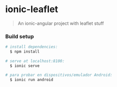 # ionic-leaflet
> An ionic-angular project with leaflet stuff

### Build setup
``` bash
# install dependencies:
  $ npm install
  
# serve at localhost:8100:
  $ ionic serve
  
# para probar en dispositivos/emulador Android:
  $ ionic run android
```
  
